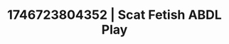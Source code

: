 ---
categories:
- AI-generated
- Digital erotica realm
- Whipped cream play
- Punk lovers
- Gender-fluid lovers
- Erotic escapism
- ASMR
- Cosplay
image: /assets/images/1746723804352.jpg
layout: post
seo:
  description: Featured content with sensual Scat Fetish, ABDL Play. HD images available.
  keywords: Scat Fetish, ABDL Play
  og_image: /assets/images/1746723804352.jpg
  schema_type: VisualArtwork
tags:
- ABDL Play
- Scat Fetish
- '#1746723804352'
title: 1746723804352 | Scat Fetish ABDL Play
---